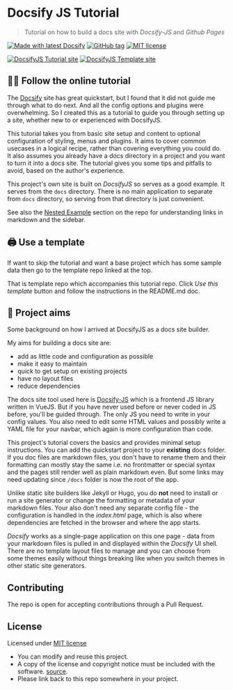 # Docsify JS Tutorial
> Tutorial on how to build a docs site with _Docsify-JS_ and _Github Pages_

[![Made with latest Docsify](https://img.shields.io/npm/v/docsify?label=docsify)](https://docsify.js.org/)
[![GitHub tag](https://img.shields.io/github/tag/MichaelCurrin/docsify-js-tutorial.svg)](https://GitHub.com/MichaelCurrin/docsify-js-tutorial/tags/)
[![MIT license](https://img.shields.io/badge/License-MIT-blue.svg)](#license)


[![DocsifyJS Tutorial site](https://img.shields.io/badge/site-DocsifyJS_Tutorial-green?style=for-the-badge)](https://michaelcurrin.github.io/docsify-js-tutorial/#/)
[![DocsifyJS Template site](https://img.shields.io/badge/site-DocsifyJS_Template-blue?style=for-the-badge)](https://michaelcurrin.github.io/docsify-js-template/#/)


## 👩‍🏫 Follow the online tutorial

The [Docsify](https://docsify.js.org/#/) site has great quickstart, but I found that it did not guide me through what to do next. And all the config options and plugins were overwhelming. So I created this as a tutorial to guide you through setting up a site, whether new to or experienced with DocsifyJS.

This tutorial takes you from basic site setup and content to optional configuration of styling, menus and plugins. It aims to cover common usecases in a logical recipe, rather than covering everything you could do. It also assumes you already have a docs directory in a project and you want to turn it into a docs site. The tutorial gives you some tips and pitfalls to avoid, based on the author's experience.

This project's own site is built on _DocsifyJS_ so serves as a good example. It serves from the `docs` directory. There is no main application to separate from `docs` directory, so serving from that directory is just convenient.

See also the [Nested Example](/nested_example/README.md) section on the repo for understanding links in markdown and the sidebar.


## 🖨️ Use a template

If want to skip the tutorial and want a base project which has some sample data then go to the template repo linked at the top.

That is template repo which accompanies this tutorial repo. Click _Use this template_ button and follow the instructions in the README.md doc.


## 🎯 Project aims

Some background on how I arrived at DocsifyJS as a docs site builder.

My aims for building a docs site are:

- add as little code and configuration as possible
- make it easy to maintain
- quick to get setup on existing projects
- have no layout files
- reduce dependencies

The docs site tool used here is [Docsify-JS](https://docsify.js.org/) which is a frontend JS library written in VueJS. But if you have never used before or never coded in JS before, you'll be guided through. The only JS you need to write in your config values. You also need to edit some HTML values and possibly write a YAML file for your navbar, which again is more configuration than code.

This project's tutorial covers the basics and provides minimal setup instructions. You can add the quickstart project to your **existing** docs folder. If you doc files are markdown files, you don't have to rename them and their formatting can mostly stay the same i.e. no frontmatter or special syntax and the pages still render well as plain markdown even. But some links may need updating since `/docs` folder is now the root of the app.

Unlike static site builders like Jekyll or Hugo, you do **not** need to install or run a site generator or change the formatting or metadata of your markdown files. Your also don't need any separate config file - the configuration is handled in the _index.html_ page, which is also where dependencies are fetched in the browser and where the app starts.

_Docsify_ works as a single-page application on this one page - data from your markdown files is pulled in and displayed within the _Docsify_ UI shell. There are no template layout files to manage and you can choose from some themes easily without things breaking like when you switch themes in other static site generators.


## Contributing

The repo is open for accepting contributions through a Pull Request.

## License

Licensed under [MIT license](/LICENSE)

- You can modify and reuse this project.
- A copy of the license and copyright notice must be included with the software. [source](https://choosealicense.com/licenses/#mit).
- Please link back to this repo somewhere in your project.
